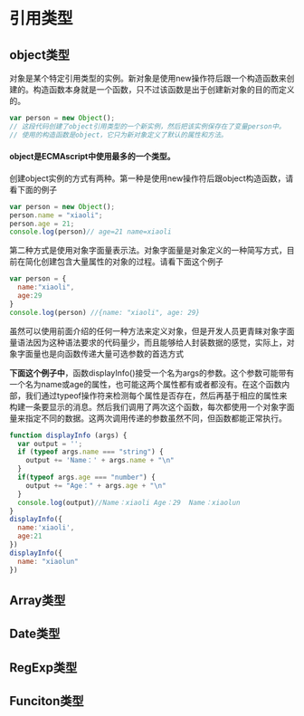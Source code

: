 # 引用类型

## object类型
对象是某个特定引用类型的实例。新对象是使用new操作符后跟一个构造函数来创建的。构造函数本身就是一个函数，只不过该函数是出于创建新对象的目的而定义的。
```js
var person = new Object();
// 这段代码创建了object引用类型的一个新实例，然后把该实例保存在了变量person中。
// 使用的构造函数是object，它只为新对象定义了默认的属性和方法。 
```
#### object是ECMAscript中使用最多的一个类型。
创建object实例的方式有两种。第一种是使用new操作符后跟object构造函数，请看下面的例子
```js
var person = new Object();
person.name = "xiaoli";
person.age = 21;
console.log(person)// age=21 name=xiaoli
```
第二种方式是使用对象字面量表示法。对象字面量是对象定义的一种简写方式，目前在简化创建包含大量属性的对象的过程。请看下面这个例子
```js
var person = {
  name:"xiaoli",
  age:29
}
console.log(person) //{name: "xiaoli", age: 29}
```
虽然可以使用前面介绍的任何一种方法来定义对象，但是开发人员更青睐对象字面量语法因为这种语法要求的代码量少，而且能够给人封装数据的感觉，实际上，对象字面量也是向函数传递大量可选参数的首选方式

**下面这个例子中**，函数displayInfo()接受一个名为args的参数。这个参数可能带有一个名为name或age的属性，也可能这两个属性都有或者都没有。在这个函数内部，我们通过typeof操作符来检测每个属性是否存在，然后再基于相应的属性来构建一条要显示的消息。然后我们调用了两次这个函数，每次都使用一个对象字面量来指定不同的数据。这两次调用传递的参数虽然不同，但函数都能正常执行。
```js
function displayInfo (args) {
  var output = '';
  if (typeof args.name === "string") {
    output += 'Name：' + args.name + "\n"
  }
  if(typeof args.age === "number") {
    output += "Age：" + args.age + "\n"
  }
  console.log(output)//Name：xiaoli Age：29  Name：xiaolun
}
displayInfo({
  name:'xiaoli',
  age:21
})
displayInfo({
  name: "xiaolun"
})
```
## Array类型

## Date类型
## RegExp类型
## Funciton类型